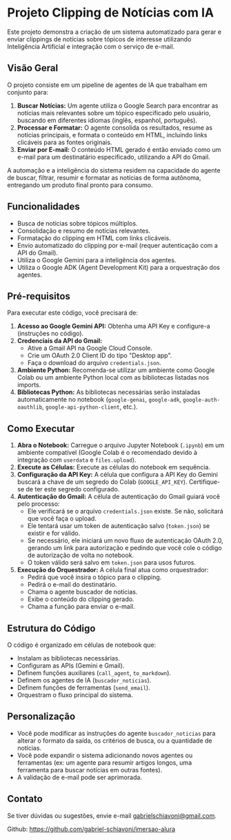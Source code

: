 # Projeto Clipping de Notícias com IA

Este projeto demonstra a criação de um sistema automatizado para gerar e enviar clippings de notícias sobre tópicos de interesse utilizando Inteligência Artificial e integração com o serviço de e-mail.

## Visão Geral

O projeto consiste em um pipeline de agentes de IA que trabalham em conjunto para:

1.  **Buscar Notícias:** Um agente utiliza o Google Search para encontrar as notícias mais relevantes sobre um tópico especificado pelo usuário, buscando em diferentes idiomas (inglês, espanhol, português).
2.  **Processar e Formatar:** O agente consolida os resultados, resume as notícias principais, e formata o conteúdo em HTML, incluindo links clicáveis para as fontes originais.
3.  **Enviar por E-mail:** O conteúdo HTML gerado é então enviado como um e-mail para um destinatário especificado, utilizando a API do Gmail.

A automação e a inteligência do sistema residem na capacidade do agente de buscar, filtrar, resumir e formatar as notícias de forma autônoma, entregando um produto final pronto para consumo.

## Funcionalidades

*   Busca de notícias sobre tópicos múltiplos.
*   Consolidação e resumo de notícias relevantes.
*   Formatação do clipping em HTML com links clicáveis.
*   Envio automatizado do clipping por e-mail (requer autenticação com a API do Gmail).
*   Utiliza o Google Gemini para a inteligência dos agentes.
*   Utiliza o Google ADK (Agent Development Kit) para a orquestração dos agentes.

## Pré-requisitos

Para executar este código, você precisará de:

1.  **Acesso ao Google Gemini API:** Obtenha uma API Key e configure-a (instruções no código).
2.  **Credenciais da API do Gmail:**
    *   Ative a Gmail API na Google Cloud Console.
    *   Crie um OAuth 2.0 Client ID do tipo "Desktop app".
    *   Faça o download do arquivo `credentials.json`.
3.  **Ambiente Python:** Recomenda-se utilizar um ambiente como Google Colab ou um ambiente Python local com as bibliotecas listadas nos imports.
4.  **Bibliotecas Python:** As bibliotecas necessárias serão instaladas automaticamente no notebook (`google-genai`, `google-adk`, `google-auth-oauthlib`, `google-api-python-client`, etc.).

## Como Executar

1.  **Abra o Notebook:** Carregue o arquivo Jupyter Notebook (`.ipynb`) em um ambiente compatível (Google Colab é o recomendado devido à integração com `userdata` e `files.upload`).
2.  **Execute as Células:** Execute as células do notebook em sequência.
3.  **Configuração da API Key:** A célula que configura a API Key do Gemini buscará a chave de um segredo do Colab (`GOOGLE_API_KEY`). Certifique-se de ter este segredo configurado.
4.  **Autenticação do Gmail:** A célula de autenticação do Gmail guiará você pelo processo:
    *   Ele verificará se o arquivo `credentials.json` existe. Se não, solicitará que você faça o upload.
    *   Ele tentará usar um token de autenticação salvo (`token.json`) se existir e for válido.
    *   Se necessário, ele iniciará um novo fluxo de autenticação OAuth 2.0, gerando um link para autorização e pedindo que você cole o código de autorização de volta no notebook.
    *   O token válido será salvo em `token.json` para usos futuros.
5.  **Execução do Orquestrador:** A célula final atua como orquestrador:
    *   Pedirá que você insira o tópico para o clipping.
    *   Pedirá o e-mail do destinatário.
    *   Chama o agente buscador de notícias.
    *   Exibe o conteúdo do clipping gerado.
    *   Chama a função para enviar o e-mail.

## Estrutura do Código

O código é organizado em células de notebook que:

*   Instalam as bibliotecas necessárias.
*   Configuram as APIs (Gemini e Gmail).
*   Definem funções auxiliares (`call_agent`, `to_markdown`).
*   Definem os agentes de IA (`buscador_noticias`).
*   Definem funções de ferramentas (`send_email`).
*   Orquestram o fluxo principal do sistema.

## Personalização

*   Você pode modificar as instruções do agente `buscador_noticias` para alterar o formato da saída, os critérios de busca, ou a quantidade de notícias.
*   Você pode expandir o sistema adicionando novos agentes ou ferramentas (ex: um agente para resumir artigos longos, uma ferramenta para buscar notícias em outras fontes).
*   A validação de e-mail pode ser aprimorada.

## Contato

Se tiver dúvidas ou sugestões, envie e-mail gabrielschiavoni@gmail.com.

Github: https://github.com/gabriel-schiavoni/imersao-alura
